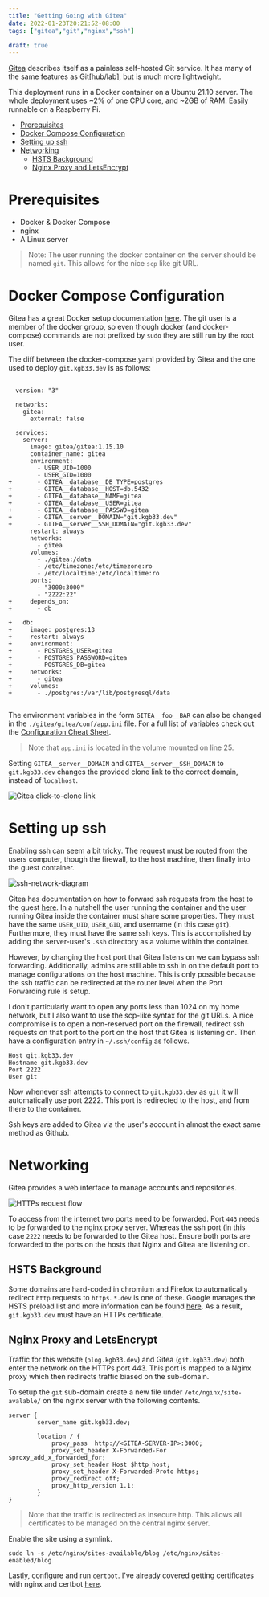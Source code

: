 ```yaml
---
title: "Getting Going with Gitea"
date: 2022-01-23T20:21:52-08:00
tags: ["gitea","git","nginx","ssh"]

draft: true
---
```


[Gitea][gitea-home] describes itself as a painless self-hosted Git service.
It has many of the same features as Git[hub/lab], but is much more
lightweight.

This deployment runs in a Docker container on a Ubuntu 21.10 server.
The whole deployment uses ~2% of one CPU core, and ~2GB of RAM.
Easily runnable on a Raspberry Pi.

<!--more-->
<!-- START doctoc generated TOC please keep comment here to allow auto update -->
<!-- DON'T EDIT THIS SECTION, INSTEAD RE-RUN doctoc TO UPDATE -->

- [Prerequisites](#prerequisites)
- [Docker Compose Configuration](#docker-compose-configuration)
- [Setting up ssh](#setting-up-ssh)
- [Networking](#networking)
  - [HSTS Background](#hsts-background)
  - [Nginx Proxy and LetsEncrypt](#nginx-proxy-and-letsencrypt)

<!-- END doctoc generated TOC please keep comment here to allow auto update -->

# Prerequisites
  - Docker & Docker Compose
  - nginx
  - A Linux server

> Note: The user running the docker container on the server
> should be named `git`. This allows for the nice `scp` like
> git URL.

# Docker Compose Configuration

Gitea has a great Docker setup documentation [here][gitea-docker].
The git user is a member of the docker group, so even though docker
(and docker-compose) commands are not prefixed by `sudo` they
are still run by the root user.

The diff between the docker-compose.yaml provided by Gitea and
the one used to deploy `git.kgb33.dev` is as follows:

<pre class="line-numbers language-diff-yaml diff-highlight">
  <code>
  version: "3"

  networks:
    gitea:
      external: false

  services:
    server:
      image: gitea/gitea:1.15.10
      container_name: gitea
      environment:
        - USER_UID=1000
        - USER_GID=1000
+       - GITEA__database__DB_TYPE=postgres
+       - GITEA__database__HOST=db.5432
+       - GITEA__database__NAME=gitea
+       - GITEA__database__USER=gitea
+       - GITEA__database__PASSWD=gitea
+       - GITEA__server__DOMAIN="git.kgb33.dev"
+       - GITEA__server__SSH_DOMAIN="git.kgb33.dev"
      restart: always
      networks:
        - gitea
      volumes:
        - ./gitea:/data
        - /etc/timezone:/etc/timezone:ro
        - /etc/localtime:/etc/localtime:ro
      ports:
        - "3000:3000"
        - "2222:22"
+     depends_on:
+       - db

+   db:
+     image: postgres:13
+     restart: always
+     environment:
+       - POSTGRES_USER=gitea
+       - POSTGRES_PASSWORD=gitea
+       - POSTGRES_DB=gitea
+     networks:
+       - gitea
+     volumes:
+       - ./postgres:/var/lib/postgresql/data
  </code>
</pre>

The environment variables in the form `GITEA__foo__BAR` can also be changed in
the `./gitea/gitea/conf/app.ini` file. For a full list of variables check out
the [Configuration Cheat Sheet][gitea-conf].
> Note that `app.ini` is located in the volume mounted on line 25.

Setting `GITEA__server__DOMAIN` and `GITEA__server__SSH_DOMAIN` to
`git.kgb33.dev` changes the provided clone link to the correct domain,
instead of `localhost`.

![Gitea click-to-clone link][img-click-to-clone]

# Setting up ssh

Enabling ssh can seem a bit tricky. The request must be routed from the users computer,
though the firewall, to the host machine, then finally into the guest container.

![ssh-network-diagram][img-ssh-network-diagram]

Gitea has documentation on how to forward ssh requests from the host to the guest
[here][gitea-ssh]. In a nutshell the user running the container
and the user running Gitea inside the container must share some properties. They must have
the same `USER_UID`, `USER_GID`, and username (in this case `git`). Furthermore, they must
have the same ssh keys. This is accomplished by adding the server-user's `.ssh` directory
as a volume within the container.

However, by changing the host port that Gitea listens on we can bypass ssh forwarding.
Additionally, admins are still able to ssh in on the default port to manage configurations
on the host machine. This is only possible because the ssh traffic can be redirected at the
router level when the Port Forwarding rule is setup.

I don't particularly want to open any ports less than 1024 on my home network,
but I also want to use the scp-like syntax for the git URLs. A nice compromise
is to open a non-reserved port on the firewall, redirect ssh requests on that
port to the port on the host that Gitea is listening on. Then have a configuration
entry in `~/.ssh/config` as follows.

```
Host git.kgb33.dev
Hostname git.kgb33.dev
Port 2222
User git
```

Now whenever ssh attempts to connect to `git.kgb33.dev` as `git` it will automatically use
port 2222. This port is redirected to the host, and from there to the container.


Ssh keys are added to Gitea via the user's account in almost the exact same method as
Github.


# Networking
Gitea provides a web interface to manage accounts and repositories.

![HTTPs request flow][img-http-network-diagram]

To access from the internet two ports need to be forwarded.
Port `443` needs to be forwarded to the nginx proxy server. Whereas
the ssh port (in this case `2222` needs to be forwarded to the Gitea host.
Ensure both ports are forwarded to the ports on the hosts that Nginx and Gitea
are listening on.

## HSTS Background
Some domains are hard-coded in chromium and Firefox to automatically redirect
`http` requests to `https`. `*.dev` is one of these. Google manages the HSTS preload list
and more information can be found [here][HSTS-doc]. As a result, `git.kgb33.dev` must
have an HTTPs certificate.

## Nginx Proxy and LetsEncrypt

Traffic for this website (`blog.kgb33.dev`) and Gitea (`git.kgb33.dev`) both enter
the network on the HTTPs port 443. This port is mapped to a Nginx proxy which then redirects
traffic biased on the sub-domain.

To setup the `git` sub-domain create a new file under `/etc/nginx/site-avalable/` on the
nginx server with the following contents.

```
server {
        server_name git.kgb33.dev;

        location / {
            proxy_pass  http://<GITEA-SERVER-IP>:3000;
			proxy_set_header X-Forwarded-For $proxy_add_x_forwarded_for;
        	proxy_set_header Host $http_host;
        	proxy_set_header X-Forwarded-Proto https;
        	proxy_redirect off;
        	proxy_http_version 1.1;
        }
}
```

> Note that the traffic is redirected as insecure http. This allows all certificates to
be managed on the central nginx server.

Enable the site using a symlink.

```
sudo ln -s /etc/nginx/sites-available/blog /etc/nginx/sites-enabled/blog
```
Lastly, configure and run `certbot`. I've already
covered getting certificates with nginx and certbot [here][self-certbot].

<!-- Links -->
[gitea-home]: https://gitea.io/en-us/
[gitea-docker]: https://docs.gitea.io/en-us/install-with-docker/
[gitea-conf]: https://docs.gitea.io/en-us/config-cheat-sheet/
[gitea-ssh]: https://docs.gitea.io/en-us/install-with-docker/#ssh-container-passthrough

[HSTS-doc]: https://opensource.google/projects/hstspreload

[img-click-to-clone]: /images/posts/gitea-click-to-clone.png
[img-ssh-network-diagram]: /diagrams/gitea/ssh_path.png
[img-http-network-diagram]: /diagrams/gitea/https_path.png

[self-certbot]: /posts/getting_started_with_hugo/#lets-encrypt-auto-certs-via-cloudflare-dns
